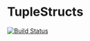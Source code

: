 # TupleStructs

[![Build Status](https://travis-ci.org/jpfairbanks/TupleStructs.jl.svg?branch=master)](https://travis-ci.org/jpfairbanks/TupleStructs.jl)
